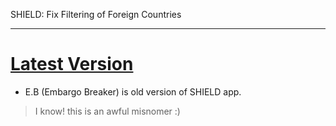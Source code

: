 SHIELD: Fix Filtering of Foreign Countries

---

# [Latest Version](https://1drv.ms/u/s!AsHE808G_RHesnJ_75tv6HVjwvjg?e=CRuEBf) 


+ E.B (Embargo Breaker) is old version of SHIELD app.

> I know! this is an awful misnomer :)